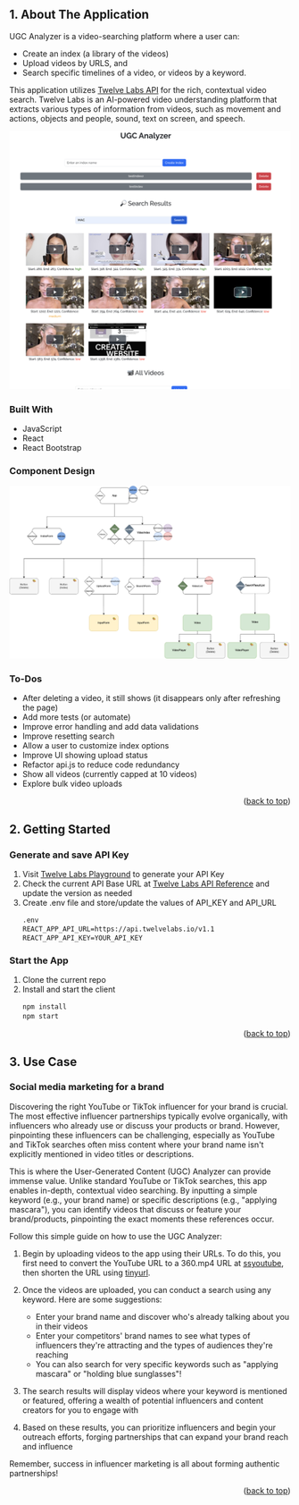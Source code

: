 <a id="readme-top"></a>

## 1. About The Application

UGC Analyzer is a video-searching platform where a user can:

- Create an index (a library of the videos)
- Upload videos by URLS, and
- Search specific timelines of a video, or videos by a keyword.

This application utilizes [Twelve Labs API](https://docs.twelvelabs.io/docs) for the rich, contextual video search. Twelve Labs is an AI-powered video understanding platform that extracts various types of information from videos, such as movement and actions, objects and people, sound, text on screen, and speech.

![Product Name Screen Shot][product-screenshot]

### Built With

- JavaScript
- React
- React Bootstrap

### Component Design

![Component Design Screen Shot][component-design]

### To-Dos

- After deleting a video, it still shows (it disappears only after refreshing the page)
- Add more tests (or automate)
- Improve error handling and add data validations
- Improve resetting search
- Allow a user to customize index options
- Improve UI showing upload status
- Refactor api.js to reduce code redundancy
- Show all videos (currently capped at 10 videos)
- Explore bulk video uploads

<p align="right">(<a href="#readme-top">back to top</a>)</p>

## 2. Getting Started

### Generate and save API Key

1. Visit [Twelve Labs Playground](https://playground.twelvelabs.io/) to generate your API Key
2. Check the current API Base URL at [Twelve Labs API Reference](https://docs.twelvelabs.io/reference/api-reference) and update the version as needed
3. Create .env file and store/update the values of API_KEY and API_URL
   ```
   .env
   REACT_APP_API_URL=https://api.twelvelabs.io/v1.1
   REACT_APP_API_KEY=YOUR_API_KEY
   ```

### Start the App

1. Clone the current repo
2. Install and start the client
   ```sh
   npm install
   npm start
   ```

<p align="right">(<a href="#readme-top">back to top</a>)</p>

## 3. Use Case

### Social media marketing for a brand

Discovering the right YouTube or TikTok influencer for your brand is crucial. The most effective influencer partnerships typically evolve organically, with influencers who already use or discuss your products or brand. However, pinpointing these influencers can be challenging, especially as YouTube and TikTok searches often miss content where your brand name isn't explicitly mentioned in video titles or descriptions.

This is where the User-Generated Content (UGC) Analyzer can provide immense value. Unlike standard YouTube or TikTok searches, this app enables in-depth, contextual video searching. By inputting a simple keyword (e.g., your brand name) or specific descriptions (e.g., "applying mascara"), you can identify videos that discuss or feature your brand/products, pinpointing the exact moments these references occur.

Follow this simple guide on how to use the UGC Analyzer:

1. Begin by uploading videos to the app using their URLs. To do this, you first need to convert the YouTube URL to a 360.mp4 URL at [ssyoutube](https://ssyoutube.com/en718gk/), then shorten the URL using [tinyurl](https://tinyurl.com/app).

2. Once the videos are uploaded, you can conduct a search using any keyword. Here are some suggestions:

   - Enter your brand name and discover who's already talking about you in their videos
   - Enter your competitors' brand names to see what types of influencers they're attracting and the types of audiences they're reaching
   - You can also search for very specific keywords such as "applying mascara" or "holding blue sunglasses"!

3. The search results will display videos where your keyword is mentioned or featured, offering a wealth of potential influencers and content creators for you to engage with

4. Based on these results, you can prioritize influencers and begin your outreach efforts, forging partnerships that can expand your brand reach and influence

Remember, success in influencer marketing is all about forming authentic partnerships!

<p align="right">(<a href="#readme-top">back to top</a>)</p>

[product-screenshot]: public/screenshot.png
[component-design]: public/component%20Design_UGC.png
